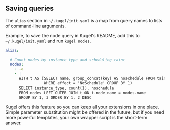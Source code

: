 
## Saving queries

The `alias` section in `~/.kugel/init.yaml` is a map from query names to lists of command-line arguments.

Example, to save the node query in Kugel's README, add this to `~/.kugel/init.yaml` and run `kugel nodes`.

```yaml
alias:
  
  # Count nodes by instance type and scheduling taint
  nodes:
    - -a
    - |
      WITH t AS (SELECT name, group_concat(key) AS noschedule FROM taints
                 WHERE effect = 'NoSchedule' GROUP BY 1)
      SELECT instance_type, count(1), noschedule
      FROM nodes LEFT OUTER JOIN t ON t.node_name = nodes.name
      GROUP BY 1, 3 ORDER BY 1, 2 DESC
```

Kugel offers this feature so you can keep all your extensions in one place.
Simple parameter substitution might be offered in the future, but if you
need more powerful templates, your own wrapper script is the short-term answer.